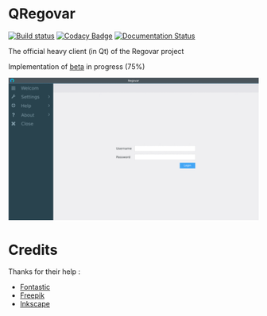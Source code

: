 # QRegovar

[![Build status](https://ci.appveyor.com/api/projects/status/275xv8xawf4hn199?svg=true)](https://ci.appveyor.com/project/ikit/qregovar) [![Codacy Badge](https://api.codacy.com/project/badge/Grade/ec9575b135cb4479ac10866799b00e63)](https://www.codacy.com/app/olivier_6/QRegovar?utm_source=github.com&amp;utm_medium=referral&amp;utm_content=REGOVAR/QRegovar&amp;utm_campaign=Badge_Grade) [![Documentation Status](https://readthedocs.org/projects/qregovar/badge/?version=latest)](https://readthedocs.org/projects/qregovar/)

The official heavy client (in Qt) of the Regovar project

Implementation of [beta](https://github.com/REGOVAR/QRegovar/milestone/1) in progress (75%)

![mokcup](https://raw.githubusercontent.com/REGOVAR/QRegovar/master/docs/mockup/mockup.gif)



# Credits
Thanks for their help :

 * [Fontastic](http://app.fontastic.me/)
 * [Freepik](https://www.flaticon.com/)
 * [Inkscape](https://inkscape.org/en/)

